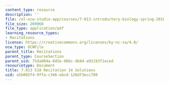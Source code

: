 ```yaml
---
content_type: resource
description: ''
file: /ol-ocw-studio-app/courses/7-013-introductory-biology-spring-2018/a5b065f49ffac346ebcd126df3ecc789_MIT7_013s18R14S.pdf
file_size: 269968
file_type: application/pdf
learning_resource_types:
- Recitations
license: https://creativecommons.org/licenses/by-nc-sa/4.0/
ocw_type: OCWFile
parent_title: Recitations
parent_type: CourseSection
parent_uid: 75da904a-845e-966c-4b84-a93193f1eced
resourcetype: Document
title: 7.013 S18 Recitation 14 Solutions
uid: a5b065f4-9ffa-c346-ebcd-126df3ecc789
---
```

